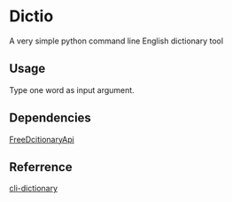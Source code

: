 # Dictio
A very simple python command line English dictionary tool
## Usage
Type one word as input argument.
## Dependencies
[FreeDcitionaryApi](https://dictionaryapi.dev/)
## Referrence
[cli-dictionary](https://github.com/cli-dictionary/cli-dictionary)
